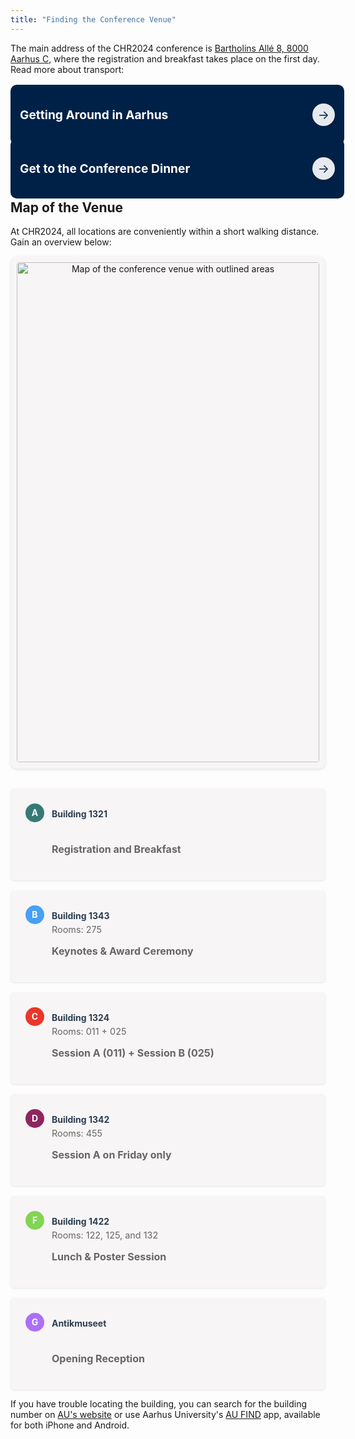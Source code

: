 ```yaml
---
title: "Finding the Conference Venue"
---
```


  <style>
    img {
        max-height: 800px;
        max-width: 100%;
    }

    figure {
        text-align: center;
        margin: 0; 
    }

    /* define map */
    .map-container {
        background: rgba(96,24,67,0.03);
        padding: 10px;
        border-radius: 10px;
        box-shadow: 0 2px 4px rgba(0,0,0,0.1);
        margin-bottom: 2rem;
        text-align: center;
    }

    .location-grid {
        display: grid;
        grid-template-columns: repeat(auto-fit, minmax(320px, 1fr));
        gap: 1rem;
        padding: 0;
        margin: 0;
    }

    .location-item {
        background: rgba(96,24,67,0.03);
        padding: 1.5rem;
        border-radius: 6px;
        box-shadow: 0 1px 3px rgba(0,0,0,0.1);
    }

    .location-marker {
        display: inline-block;
        width: 30px;
        height: 30px;
        color: white;
        text-align: center;
        line-height: 30px;
        border-radius: 50%;
        margin-right: 8px;
        font-weight: bold;
    }

    .location-name {
        font-weight: bold;
        color: #2c3e50;
        vertical-align: middle;
    }

    .location-details {
        margin-left: 42px;
        color: #666;
        font-size: 0.9rem;
        margin-top: 0rem;
    }

/* define banner for about page */
.banner-grid {
    display: grid;
    grid-template-columns: repeat(auto-fit, minmax(350px, 1fr));
    gap: 20px;
    padding: 0px;
}

.banner {
    background-color: #002147;
    color: white;
    padding: 15px;  /* minimal padding */
    border-radius: 10px;
    display: flex;
    flex-direction: row; /* row to place arrow beside text */
    align-items: center;
    justify-content: space-between; /* space between text and arrow */
    text-decoration: none;
    transition: all 0.3s ease;
    height: 100%;  /* controlled height */
    width: 100%; /* fixed width for consistency */
    text-decoration: none !important;
}

.banner h2 {
    font-size: 1.2rem;
    margin: 0;
    color: white;
    text-align: left; /* align text to left for better flow */
}

.banner .arrow {
    margin-left: 10px;
    width: 36px;
    height: 36px;
    border-radius: 50%;
    background-color: rgba(255, 255, 255, 0.9);
    color: #002147;
    display: flex;
    justify-content: center;
    align-items: center;
    font-size: 1.2rem;
    transition: all 0.3s ease;
    box-shadow: 0 2px 6px rgba(0,0,0,0.1);
}

.banner:hover {
    background-color: #4b0033;
}

.banner:hover .arrow {
    background-color: white;
    color: #4b0033;
}

@media (max-width: 480px) {a
    .banner h2 {
        font-size: 1rem;
    }

    .banner .arrow {
        width: 28px;
        height: 28px;
    }
}
  </style>


The main address of the CHR2024 conference is [Bartholins Allé 8, 8000 Aarhus C](https://maps.app.goo.gl/9sM2wLpzXuNjrWNr8), where the registration and breakfast takes place on the first day. Read more about transport: 

<div class="space" style="padding-top:0.5%;"></div>

<div class="banner-grid">
    <a href="/venue/getting-around-aarhus" class="banner" aria-label="Read the page about getting around in Aarhus">
        <h2>Getting Around in Aarhus</h2>
        <div class="banner-footer">
            <div class="arrow" aria-hidden="true">→</div>
        </div>
    </a>
    <a href="/venue/conference-dinner#conference-dinner-transport" class="banner" aria-label="Read section about getting to the conference">
        <h2>Get to the Conference Dinner</h2>
        <div class="banner-footer">
            <div class="arrow" aria-hidden="true">→</div>
        </div>
    </a>
</div>

<div class="space" style="padding-top:0.5%;"></div>


## Map of the Venue
At CHR2024, all locations are conveniently within a short walking distance. Gain an overview below: 

 <div class="map-container">
    <img src="/images/venue/AU-MAP-FESTIVAL-EDITION-25-nov-2024.jpg" alt="Map of the conference venue with outlined areas" style="width: 100%; height: auto; border-radius: 4px;">
  </div>
    <div class="location-grid">
        <div class="location-item">
            <span class="location-marker" style="background:#357A76">A</span>
            <span class="location-name">Building 1321</span>
            <div class="location-details"><br><p style="font-weight:700;font-size:1rem;">Registration and Breakfast</p></div>
        </div>
        <div class="location-item">
            <span class="location-marker" style="background:#479FF7;">B</span>
            <span class="location-name">Building 1343</span>
            <div class="location-details">Rooms: 275<br><p style="font-weight:700;font-size:1rem;">Keynotes & Award Ceremony</p></div>
        </div>
        <div class="location-item">
            <span class="location-marker" style="background:#EB372A">C</span>
            <span class="location-name">Building 1324</span>
            <div class="location-details">Rooms: 011 + 025 <br><p style="font-weight:700;font-size:1rem;">Session A (011) + Session B (025)</p></div>
        </div>
        <div class="location-item">
            <span class="location-marker" style="background:#8D265E">D</span>
            <span class="location-name">Building 1342</span>
            <div class="location-details">Rooms: 455<br><p style="font-weight:700;font-size:1rem;">Session A on Friday only</p></div>
        </div>
        <div class="location-item">
            <span class="location-marker" style="background:#81D554">F</span>
            <span class="location-name">Building 1422</span>
            <div class="location-details">Rooms: 122, 125, and 132<br><p style="font-weight:700;font-size:1rem;">Lunch & Poster Session</p></div>
        </div>
        <div class="location-item">
            <span class="location-marker" style="background:#AC70F7">G</span>
            <span class="location-name">Antikmuseet</span>
            <div class="location-details"><br><p style="font-weight:700;font-size:1rem;">Opening Reception</p></div>
        </div>
    </div>


If you have trouble locating the building, you can search for the building number on [AU's website](https://international.au.dk/about/contact/?b=1324) or use Aarhus University's [AU FIND](https://international.au.dk/about/contact/aufind) app, available for both iPhone and Android.
